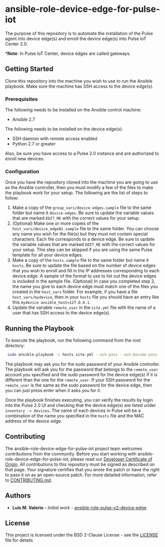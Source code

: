 # ansible-role-device-edge-for-pulse-iot

The purpose of this repository is to automate the installation of the Pulse agent into
device edge(s) and enroll the device edge(s) into Pulse IoT Center 2.0.

***Note**: In Pulse IoT Center, device edges are called gateways.

## Getting Started

Clone this repository into the machine you wish to use to run the Ansible playbook.
Make sure the machine has SSH access to the device edge(s).

### Prerequisites

The following needs to be installed on the Ansible control machine:

* Ansible 2.7

The following needs to be installed on the device edge(s):

* SSH daemon with remote access enabled
* Python 2.7 or greater

Also, be sure you have access to a Pulse 2.0 instance and are authorized to enroll new devices.

### Configuration

Once you have the repository cloned into the machine you are going to use as the
Ansible controller, then you must modify a few of the files to make the playbook
work for your setup. The following are the list of steps to follow:

1. Make a copy of the `group_vars/device-edges.sample` file to the same folder but name it `device-edges`. Be sure to update the variable values that are marked `EDIT_ME` with the correct values for your setup.
2. (Optional) Make one or more copies of the `host_vars/device_edge01.sample` file to the same folder. You can choose any name you wish for the file(s) but they must not contain special characters. Each file corresponds to a device edge. Be sure to update the variable values that are marked `EDIT_ME` with the correct values for your setup. This step can be skipped if you are using the same Pulse template for all your device edges.
3. Make a copy of the `hosts.sample` file to the same folder but name it `hosts`. Be sure to update the file based on the number of device edges that you wish to enroll and fill in the IP addresses corresponding to each device edge. A sample of the format to use to list out the device edges is included in the sample file. (Optional) In case you completed step 2, the name you give to each device edge must match one of the files you created in the `host_vars` folder. For example, if you have a file `host_vars/mydevice`, then in your `hosts` file you should have an entry like this `mydevice ansible_host=127.0.0.1`.
4. Update the variable `remote_user` in the `site.yml` file with the name of a user that has SSH access to the device edge(s).

## Running the Playbook

To execute the playbook, run the following command from the root directory:

```bash
 sudo ansible-playbook -i hosts site.yml --ask-pass --ask-become-pass
```

The playbook may ask you for the sudo password of your Ansible controller. 
The playbook will ask you for the password that belongs to the `remote_user` 
account you specified and the sudo password for the device edge(s) if it 
is different than the one for the `remote_user`. If your SSH password for the 
`remote_user` is the same as the sudo password for the device edge, then 
you can just press enter when it asks you for it.

Once the playbook finishes executing, you can verify the results by login into 
the Pulse 2.0 UI and checking that the device edge(s) are listed under 
`inventory -> devices`. The name of each devices in Pulse will be a combination 
of the name you specified in the `hosts` file and the MAC address of the device edge.

## Contributing

The ansible-role-device-edge-for-pulse-iot project team welcomes contributions from the community. Before you start working with ansible-role-device-edge-for-pulse-iot, please
read our [Developer Certificate of Origin](https://cla.vmware.com/dco). All contributions to this repository must be
signed as described on that page. Your signature certifies that you wrote the patch or have the right to pass it on
as an open-source patch. For more detailed information, refer to [CONTRIBUTING.md](CONTRIBUTING.md).

## Authors

* **Luis M. Valerio** - *Initial work* - [ansible-role-pulse-v2-device-edge](https://gitlab.eng.vmware.com/ps-emerging/ansible-role-pulse-v2-gateway)

## License

This project is licensed under the BSD 2-Clause License - see the [LICENSE](LICENSE) file for details
